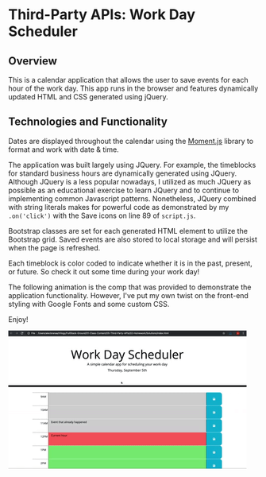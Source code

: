 # Third-Party APIs: Work Day Scheduler

## Overview

This is a calendar application that allows the user to save events for each hour of the work day. This app runs in the browser and features dynamically updated HTML and CSS generated using jQuery.

## Technologies and Functionality

Dates are displayed throughout the calendar using the [Moment.js](https://momentjs.com/) library to format and work with date & time. 

The application was built largely using JQuery. For example, the timeblocks for standard business hours are dynamically generated using JQuery. Although JQuery is a less popular nowadays, I utilized as much JQuery as possible as an educational exercise to learn JQuery and to continue to implementing common Javascript patterns. Nonetheless, JQuery combined with string literals makes for powerful code as demonstrated by my `.on('click')` with the Save icons on line 89 of `script.js`.

Bootstrap classes are set for each generated HTML element to utilize the Bootstrap grid. Saved events are also stored to local storage and will persist when the page is refreshed.

Each timeblock is color coded to indicate whether it is in the past, 
present, or future. So check it out some time during your work day!

The following animation is the comp that was provided to demonstrate the application functionality. However, I've put my own twist on the front-end styling with Google Fonts and some custom CSS.

Enjoy!

![day planner demo](./Images/05-third-party-apis-homework-demo.gif)